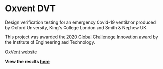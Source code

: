 # Oxvent DVT
Design verification testing for an emergency Covid-19 ventilator produced by Oxford University, King's College London and Smith &amp; Nephew UK.

This project was awarded the [2020 Global Challenege Innovation award](#http://www.ibme.ox.ac.uk/news-events/news/low-cost-ventilator-wins-at-e-t-innovation-awards) by the Institute of Engineering and Technology. 

[OxVent website](https://oxvent.org/)

**View the results [here](https://nbviewer.jupyter.org/github/tomfrankkirk/oxvent_dvt/blob/master/analysis/main_analysis.ipynb)**

